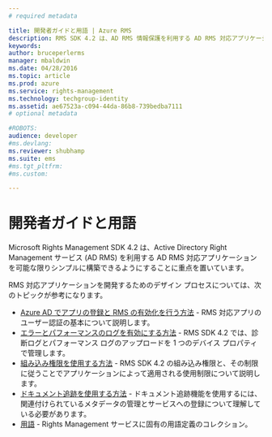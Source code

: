 ```yaml
---
# required metadata

title: 開発者ガイドと用語 | Azure RMS
description: RMS SDK 4.2 は、AD RMS 情報保護を利用する AD RMS 対応アプリケーションを可能な限りシンプルに構築できるようにすることに重点を置いています。
keywords:
author: bruceperlerms
manager: mbaldwin
ms.date: 04/28/2016
ms.topic: article
ms.prod: azure
ms.service: rights-management
ms.technology: techgroup-identity
ms.assetid: ae67523a-c094-44da-86b8-739bedba7111
# optional metadata

#ROBOTS:
audience: developer
#ms.devlang:
ms.reviewer: shubhamp
ms.suite: ems
#ms.tgt_pltfrm:
#ms.custom:

---
```


# 開発者ガイドと用語
Microsoft Rights Management SDK 4.2 は、Active Directory Right Management サービス (AD RMS) を利用する AD RMS 対応アプリケーションを可能な限りシンプルに構築できるようにすることに重点を置いています。

RMS 対応アプリケーションを開発するためのデザイン プロセスについては、次のトピックが参考になります。

- [Azure AD でアプリの登録と RMS の有効化を行う方法](authentication-integration.md) - RMS 対応アプリのユーザー認証の基本について説明します。
- [エラーとパフォーマンスのログを有効にする方法](enabling-logging.md) - RMS SDK 4.2 では、診断ログとパフォーマンス ログのアップロードを 1 つのデバイス プロパティで管理します。
- [組み込み権限を使用する方法](built-in-rights-usage-restriction-reference.md) - RMS SDK 4.2 の組み込み権限と、その制限に従うことでアプリケーションによって適用される使用制限について説明します。
- [ドキュメント追跡を使用する方法](how-to-use-document-tracking.md) - ドキュメント追跡機能を使用するには、関連付けられているメタデータの管理とサービスへの登録について理解している必要があります。
- [用語](terms.md) - Rights Management サービスに固有の用語定義のコレクション。

 

 

 


<!--HONumber=Jun16_HO3-->


